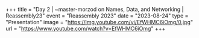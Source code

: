 +++
title = "Day 2 | ~master-morzod on Names, Data, and Networking | Reassembly23"
event = "Reassembly 2023"
date = "2023-08-24"
type = "Presentation"
image = "https://img.youtube.com/vi/EfWHMC6iOmg/0.jpg"
url = "https://www.youtube.com/watch?v=EfWHMC6iOmg"
+++